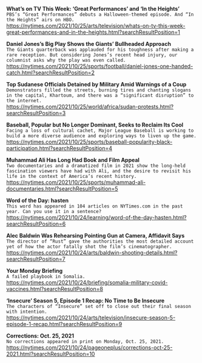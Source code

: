 **What’s on TV This Week: ‘Great Performances’ and ‘In the Heights’**\
`PBS’s “Great Performances” debuts a Halloween-themed episode. And “In the Heights” airs on HBO.`\
https://nytimes.com/2021/10/25/arts/television/whats-on-tv-this-week-great-performances-and-in-the-heights.html?searchResultPosition=1

**Daniel Jones’s Big Play Shows the Giants’ Bullheaded Approach**\
`The Giants quarterback was applauded for his toughness after making a rare reception. But considering Jones’s recent head injury, our columnist asks why the play was even called.`\
https://nytimes.com/2021/10/25/sports/football/daniel-jones-one-handed-catch.html?searchResultPosition=2

**Top Sudanese Officials Detained by Military Amid Warnings of a Coup**\
`Demonstrators filled the streets, burning tires and chanting slogans in the capital, Khartoum, and there was a “significant disruption” to the internet.`\
https://nytimes.com/2021/10/25/world/africa/sudan-protests.html?searchResultPosition=3

**Baseball, Popular but No Longer Dominant, Seeks to Reclaim Its Cool**\
`Facing a loss of cultural cachet, Major League Baseball is working to build a more diverse audience and exploring ways to liven up the game.`\
https://nytimes.com/2021/10/25/sports/baseball-popularity-black-participation.html?searchResultPosition=4

**Muhammad Ali Has Long Had Book and Film Appeal**\
`Two documentaries and a dramatized film in 2021 show the long-held fascination viewers have had with Ali, and the desire to revisit his life in the context of America’s recent history.`\
https://nytimes.com/2021/10/25/sports/muhammad-ali-documentaries.html?searchResultPosition=5

**Word of the Day: hasten**\
`This word has appeared in 104 articles on NYTimes.com in the past year. Can you use it in a sentence?`\
https://nytimes.com/2021/10/24/learning/word-of-the-day-hasten.html?searchResultPosition=6

**Alec Baldwin Was Rehearsing Pointing Gun at Camera, Affidavit Says**\
`The director of “Rust” gave the authorities the most detailed account yet of how the actor fatally shot the film’s cinematographer.`\
https://nytimes.com/2021/10/24/arts/baldwin-shooting-details.html?searchResultPosition=7

**Your Monday Briefing**\
`A failed playbook in Somalia.`\
https://nytimes.com/2021/10/24/briefing/somalia-military-covid-vaccines.html?searchResultPosition=8

**‘Insecure’ Season 5, Episode 1 Recap: No Time to Be Insecure**\
`The characters of “Insecure” set off to close out their final season with intention.`\
https://nytimes.com/2021/10/24/arts/television/insecure-season-5-episode-1-recap.html?searchResultPosition=9

**Corrections: Oct. 25, 2021**\
`No corrections appeared in print on Monday, Oct. 25, 2021.`\
https://nytimes.com/2021/10/24/pageoneplus/corrections-oct-25-2021.html?searchResultPosition=10

